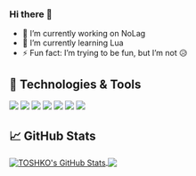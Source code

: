 ### Hi there 👋

- 🔭 I’m currently working on NoLag
- 🌱 I’m currently learning Lua
- ⚡ Fun fact: I’m trying to be fun, but I’m not 😥

## 🔧 Technologies & Tools
![](https://img.shields.io/badge/Editor-VSCode-informational?style=flat&logo=visualstudiocode&logoColor=white&color=208ef5)
![](https://img.shields.io/badge/Code-Lua-informational?style=flat&logo=lua&logoColor=white&color=208ef5)
![](https://img.shields.io/badge/Code-HTML-informational?style=flat&logo=html5&logoColor=white&color=208ef5)
![](https://img.shields.io/badge/Code-JavaScript-informational?style=flat&logo=javascript&logoColor=white&color=208ef5)
![](https://img.shields.io/badge/Code-CSS-informational?style=flat&logo=css3&logoColor=white&color=208ef5)
![](https://img.shields.io/badge/Tools-MySQL-informational?style=flat&logo=mysql&logoColor=white&color=208ef5)
![](https://img.shields.io/badge/Tools-Git-informational?style=flat&logo=git&logoColor=white&color=208ef5)

## &#x1f4c8; GitHub Stats

<a href="https://github.com/TOSHKO003/TOSHKO003">
  <img align="center" src="https://github-readme-stats.vercel.app/api?username=TOSHKO003&show_icons=true&line_height=27&count_private=true&title_color=ffffff&text_color=c9cacc&icon_color=208ef5&bg_color=1d1f21" alt="TOSHKO's GitHub Stats" />
<a href="https://github.com/TOSHKO003/TOSHKO003">
  <img align="center" src="https://github-readme-stats.vercel.app/api/top-langs/?username=TOSHKO003&title_color=ffffff&text_color=c9cacc&icon_color=2bbc8a&bg_color=1d1f21&langs_count=3" />
</a>
</a>
